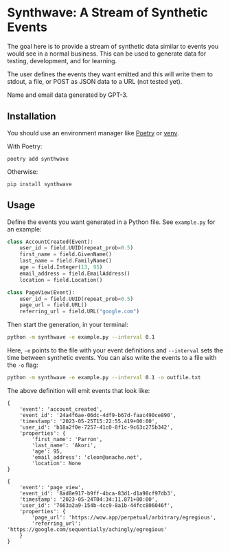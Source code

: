 # Synthwave: A Stream of Synthetic Events

The goal here is to provide a stream of synthetic data similar to events you would see in a normal business. This can be used to generate data for testing, development, and for learning.

The user defines the events they want emitted and this will write them to stdout, a file, or POST as JSON data to a URL (not tested yet).

Name and email data generated by GPT-3.

## Installation

You should use an environment manager like [Poetry](https://python-poetry.org) or [venv](https://docs.python.org/3/library/venv.html).

With Poetry:

`poetry add synthwave`

Otherwise:

`pip install synthwave`

## Usage

Define the events you want generated in a Python file. See `example.py` for an example:

```python
class AccountCreated(Event):
    user_id = field.UUID(repeat_prob=0.5)
    first_name = field.GivenName()
    last_name = field.FamilyName()
    age = field.Integer(13, 95)
    email_address = field.EmailAddress()
    location = field.Location()

class PageView(Event):
    user_id = field.UUID(repeat_prob=0.5)
    page_url = field.URL()
    referring_url = field.URL("google.com")
```

Then start the generation, in your terminal:

```bash
python -m synthwave -e example.py --interval 0.1
```

Here, `-e` points to the file with your event definitions and `--interval` sets the time between synthetic events. You can also write the events to a file with the `-o` flag:

```bash
python -m synthwave -e example.py --interval 0.1 -o outfile.txt
```

The above definition will emit events that look like:
```
{
    'event': 'account_created',
    'event_id': '24a4f6ae-06dc-4df9-b67d-faac490ce890',
    'timestamp': '2023-05-25T15:22:55.419+00:00',
    'user_id': 'b18a2f0e-7257-41c0-8f1c-9c63c275b342',
    'properties': {
        'first_name': 'Parron',
        'last_name': 'Akori',
        'age': 95,
        'email_address': 'cleon@anache.net',
        'location': None
}

{
    'event': 'page_view', 
    'event_id': '8ad8e917-b9ff-4bca-83d1-d1a98cf97db3',
    'timestamp': '2023-05-24T04:34:11.871+00:00',
    'user_id': '7663a2a9-154b-4cc9-8a1b-44fcc806046f', 
    'properties': {
        'page_url': 'https://wow.app/perpetual/arbitrary/egregious',
        'referring_url': 'https://google.com/sequentially/achingly/egregious'
    }
}
```